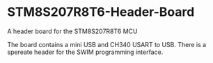 # STM8S207R8T6-Header-Board
A header board for the STM8S207R8T6 MCU


The board contains a mini USB and CH340 USART to USB.
There is a spereate header for the SWIM programming interface.
